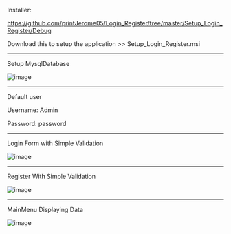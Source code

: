 Installer:

https://github.com/printJerome05/Login_Register/tree/master/Setup_Login_Register/Debug 

Download this to setup the application >> Setup_Login_Register.msi

-----------------------------------------------------------------------------------------

Setup MysqlDatabase

![image](https://github.com/user-attachments/assets/04dd16df-6597-4453-8ace-379c9e5da95b)

-----------------------------------------------------------------------------------------

Default user

Username: Admin

Password: password

-----------------------------------------------------------------------------------------

Login Form with Simple Validation

![image](https://github.com/user-attachments/assets/6df9ea44-ff1b-4c83-a462-312f6e61eb77)

-----------------------------------------------------------------------------------------

Register With Simple Validation

![image](https://github.com/user-attachments/assets/e2f951fd-59b1-4408-b08c-9702227830a6)

-----------------------------------------------------------------------------------------

MainMenu Displaying Data

![image](https://github.com/user-attachments/assets/20e78ac5-440a-4602-a8e5-a5fa64436ead)




